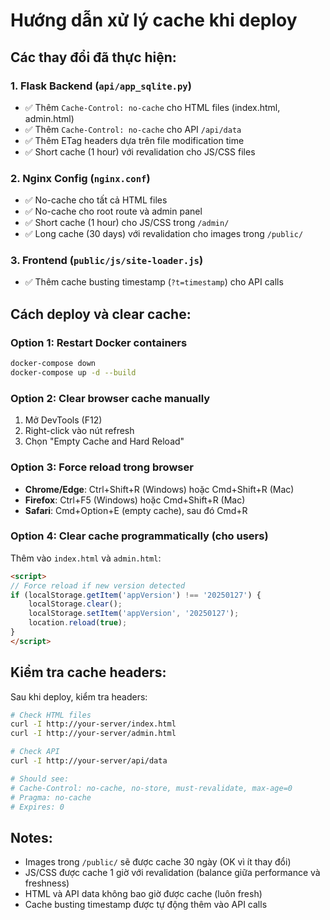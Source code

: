 # Hướng dẫn xử lý cache khi deploy

## Các thay đổi đã thực hiện:

### 1. Flask Backend (`api/app_sqlite.py`)
- ✅ Thêm `Cache-Control: no-cache` cho HTML files (index.html, admin.html)
- ✅ Thêm `Cache-Control: no-cache` cho API `/api/data`
- ✅ Thêm ETag headers dựa trên file modification time
- ✅ Short cache (1 hour) với revalidation cho JS/CSS files

### 2. Nginx Config (`nginx.conf`)
- ✅ No-cache cho tất cả HTML files
- ✅ No-cache cho root route và admin panel
- ✅ Short cache (1 hour) cho JS/CSS trong `/admin/`
- ✅ Long cache (30 days) với revalidation cho images trong `/public/`

### 3. Frontend (`public/js/site-loader.js`)
- ✅ Thêm cache busting timestamp (`?t=timestamp`) cho API calls

## Cách deploy và clear cache:

### Option 1: Restart Docker containers
```bash
docker-compose down
docker-compose up -d --build
```

### Option 2: Clear browser cache manually
1. Mở DevTools (F12)
2. Right-click vào nút refresh
3. Chọn "Empty Cache and Hard Reload"

### Option 3: Force reload trong browser
- **Chrome/Edge**: Ctrl+Shift+R (Windows) hoặc Cmd+Shift+R (Mac)
- **Firefox**: Ctrl+F5 (Windows) hoặc Cmd+Shift+R (Mac)
- **Safari**: Cmd+Option+E (empty cache), sau đó Cmd+R

### Option 4: Clear cache programmatically (cho users)
Thêm vào `index.html` và `admin.html`:
```html
<script>
// Force reload if new version detected
if (localStorage.getItem('appVersion') !== '20250127') {
    localStorage.clear();
    localStorage.setItem('appVersion', '20250127');
    location.reload(true);
}
</script>
```

## Kiểm tra cache headers:

Sau khi deploy, kiểm tra headers:
```bash
# Check HTML files
curl -I http://your-server/index.html
curl -I http://your-server/admin.html

# Check API
curl -I http://your-server/api/data

# Should see:
# Cache-Control: no-cache, no-store, must-revalidate, max-age=0
# Pragma: no-cache
# Expires: 0
```

## Notes:
- Images trong `/public/` sẽ được cache 30 ngày (OK vì ít thay đổi)
- JS/CSS được cache 1 giờ với revalidation (balance giữa performance và freshness)
- HTML và API data không bao giờ được cache (luôn fresh)
- Cache busting timestamp được tự động thêm vào API calls

